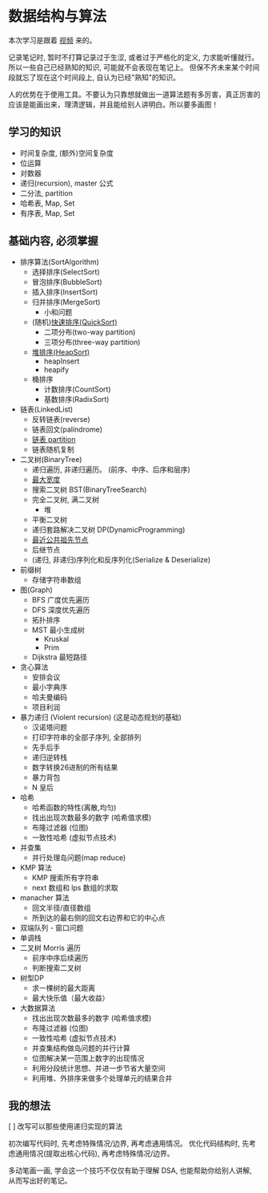 # 数据结构与算法

本次学习是跟着 [视频](https://www.bilibili.com/video/BV13g41157hK/) 来的。

记录笔记时, 暂时不打算记录过于生涩, 或者过于严格化的定义, 力求能听懂就行。 所以一些自己已经熟知的知识, 可能就不会表现在笔记上。 但保不齐未来某个时间段就忘了现在这个时间段上, 自认为已经"熟知"的知识。

人的优势在于使用工具。不要认为只靠想就做出一道算法题有多厉害，真正厉害的应该是能画出来，理清逻辑，并且能给别人讲明白。所以要多画图！

## 学习的知识

- 时间复杂度, (额外)空间复杂度
- 位运算
- 对数器
- 递归(recursion), master 公式
- 二分法, partition
- 哈希表, Map, Set
- 有序表, Map, Set

## 基础内容, 必须掌握

- 排序算法(SortAlgorithm)
    - 选择排序(SelectSort)
    - 冒泡排序(BubbleSort)
    - 插入排序(InsertSort)
    - 归并排序(MergeSort)
        - 小和问题
    - (随机)[快速排序(QuickSort)](https://practice.geeksforgeeks.org/problems/quick-sort/1)
        - 二项分布(two-way partition)
        - 三项分布(three-way partition)
    - [堆排序(HeapSort)](https://practice.geeksforgeeks.org/problems/heap-sort/1)
        - heapInsert
        - heapify
    - 桶排序
        - 计数排序(CountSort)
        - 基数排序(RadixSort)
- 链表(LinkedList)
    - 反转链表(reverse)
    - 链表回文(palindrome)
    - [链表 partition](https://practice.geeksforgeeks.org/problems/given-a-linked-list-of-0s-1s-and-2s-sort-it/1)
    - 链表随机复制
- 二叉树(BinaryTree)
    - 递归遍历, 非递归遍历。 (前序、中序、后序和层序)
    - [最大宽度](https://practice.geeksforgeeks.org/problems/right-view-of-binary-tree/1)
    - 搜索二叉树 BST(BinaryTreeSearch)
    - 完全二叉树, 满二叉树
        - 堆
    - 平衡二叉树
    - 递归套路解决二叉树 DP(DynamicProgramming)
    - [最近公共祖先节点](https://practice.geeksforgeeks.org/problems/lowest-common-ancestor-in-a-bst/1)
    - 后继节点
    - (递归, 非递归)序列化和反序列化(Serialize & Deserialize)
- 前缀树
    - 存储字符串数组
- 图(Graph)
    - BFS 广度优先遍历
    - DFS 深度优先遍历
    - 拓扑排序
    - MST 最小生成树
        - Kruskal
        - Prim
    - Dijkstra 最短路径
- 贪心算法
    - 安排会议
    - 最小字典序
    - 哈夫曼编码
    - 项目利润
- 暴力递归 (Violent recursion) (这是动态规划的基础)
    - 汉诺塔问题
    - 打印字符串的全部子序列, 全部排列
    - 先手后手
    - 递归逆转栈
    - 数字转换26进制的所有结果
    - 暴力背包
    - N 皇后
- 哈希
    - 哈希函数的特性(离散,均匀)
    - 找出出现次数最多的数字 (哈希值求模)
    - 布隆过滤器 (位图)
    - 一致性哈希 (虚拟节点技术)
- 并查集
    - 并行处理岛问题(map reduce)
- KMP 算法
    - KMP 搜索所有字符串
    - next 数组和 lps 数组的求取
- manacher 算法
    - 回文半径/直径数组
    - 所到达的最右侧的回文右边界和它的中心点
- 双端队列 - 窗口问题
- 单调栈
- 二叉树 Morris 遍历
    - 前序中序后续遍历
    - 判断搜索二叉树
- 树型DP
    - 求一棵树的最大距离
    - 最大快乐值（最大收益）
- 大数据算法
    - 找出出现次数最多的数字 (哈希值求模)
    - 布隆过滤器 (位图)
    - 一致性哈希 (虚拟节点技术)
    - 并查集结构做岛问题的并行计算
    - 位图解决某一范围上数字的出现情况
    - 利用分段统计思想、并进一步节省大量空间
    - 利用堆、外排序来做多个处理单元的结果合并

## 我的想法

[ ] 改写可以那些使用递归实现的算法

初次编写代码时, 先考虑特殊情况/边界, 再考虑通用情况。
优化代码结构时, 先考虑通用情况(提取出核心代码), 再考虑特殊情况/边界。

多动笔画一画, 学会这一个技巧不仅仅有助于理解 DSA, 也能帮助你给别人讲解, 从而写出好的笔记。
